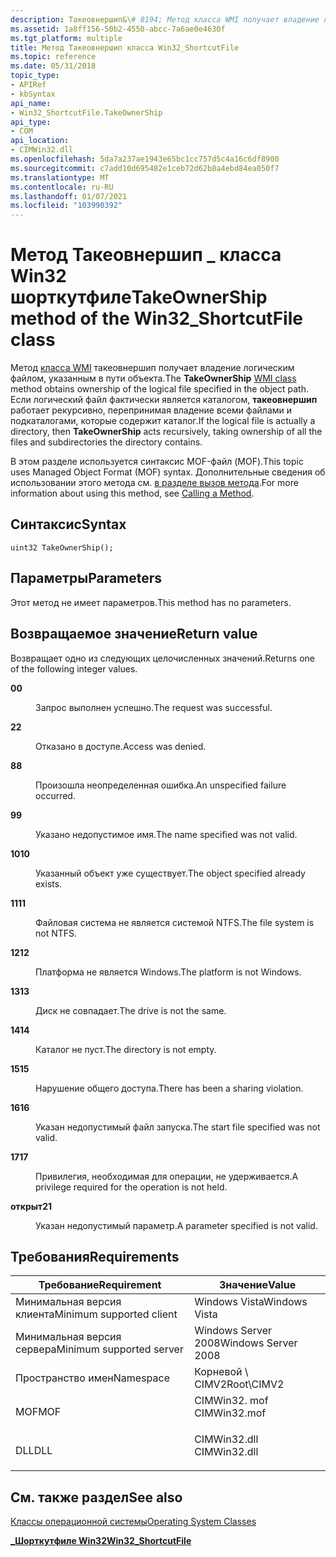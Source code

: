 ```yaml
---
description: Такеовнершип&\# 8194; Метод класса WMI получает владение логическим файлом, указанным в пути объекта.
ms.assetid: 1a8ff156-50b2-4550-abcc-7a6ae0e4630f
ms.tgt_platform: multiple
title: Метод Такеовнершип класса Win32_ShortcutFile
ms.topic: reference
ms.date: 05/31/2018
topic_type:
- APIRef
- kbSyntax
api_name:
- Win32_ShortcutFile.TakeOwnerShip
api_type:
- COM
api_location:
- CIMWin32.dll
ms.openlocfilehash: 5da7a237ae1943e65bc1cc757d5c4a16c6df8900
ms.sourcegitcommit: c7add10d695482e1ceb72d62b8a4ebd84ea050f7
ms.translationtype: MT
ms.contentlocale: ru-RU
ms.lasthandoff: 01/07/2021
ms.locfileid: "103990392"
---
```

# <a name="takeownership-method-of-the-win32_shortcutfile-class"></a><span data-ttu-id="1adee-103">Метод Такеовнершип \_ класса Win32 шорткутфиле</span><span class="sxs-lookup"><span data-stu-id="1adee-103">TakeOwnerShip method of the Win32\_ShortcutFile class</span></span>

<span data-ttu-id="1adee-104">Метод  [класса WMI](/windows/desktop/WmiSdk/retrieving-a-class) такеовнершип получает владение логическим файлом, указанным в пути объекта.</span><span class="sxs-lookup"><span data-stu-id="1adee-104">The **TakeOwnerShip** [WMI class](/windows/desktop/WmiSdk/retrieving-a-class) method obtains ownership of the logical file specified in the object path.</span></span> <span data-ttu-id="1adee-105">Если логический файл фактически является каталогом, **такеовнершип** работает рекурсивно, перепринимая владение всеми файлами и подкаталогами, которые содержит каталог.</span><span class="sxs-lookup"><span data-stu-id="1adee-105">If the logical file is actually a directory, then **TakeOwnerShip** acts recursively, taking ownership of all the files and subdirectories the directory contains.</span></span>

<span data-ttu-id="1adee-106">В этом разделе используется синтаксис MOF-файл (MOF).</span><span class="sxs-lookup"><span data-stu-id="1adee-106">This topic uses Managed Object Format (MOF) syntax.</span></span> <span data-ttu-id="1adee-107">Дополнительные сведения об использовании этого метода см. [в разделе вызов метода](/windows/desktop/WmiSdk/calling-a-method).</span><span class="sxs-lookup"><span data-stu-id="1adee-107">For more information about using this method, see [Calling a Method](/windows/desktop/WmiSdk/calling-a-method).</span></span>

## <a name="syntax"></a><span data-ttu-id="1adee-108">Синтаксис</span><span class="sxs-lookup"><span data-stu-id="1adee-108">Syntax</span></span>


```mof
uint32 TakeOwnerShip();
```



## <a name="parameters"></a><span data-ttu-id="1adee-109">Параметры</span><span class="sxs-lookup"><span data-stu-id="1adee-109">Parameters</span></span>

<span data-ttu-id="1adee-110">Этот метод не имеет параметров.</span><span class="sxs-lookup"><span data-stu-id="1adee-110">This method has no parameters.</span></span>

## <a name="return-value"></a><span data-ttu-id="1adee-111">Возвращаемое значение</span><span class="sxs-lookup"><span data-stu-id="1adee-111">Return value</span></span>

<span data-ttu-id="1adee-112">Возвращает одно из следующих целочисленных значений.</span><span class="sxs-lookup"><span data-stu-id="1adee-112">Returns one of the following integer values.</span></span>

<dl> <dt>

<span data-ttu-id="1adee-113">**0**</span><span class="sxs-lookup"><span data-stu-id="1adee-113">**0**</span></span>
</dt> <dd>

<span data-ttu-id="1adee-114">Запрос выполнен успешно.</span><span class="sxs-lookup"><span data-stu-id="1adee-114">The request was successful.</span></span>

</dd> <dt>

<span data-ttu-id="1adee-115">**2**</span><span class="sxs-lookup"><span data-stu-id="1adee-115">**2**</span></span>
</dt> <dd>

<span data-ttu-id="1adee-116">Отказано в доступе.</span><span class="sxs-lookup"><span data-stu-id="1adee-116">Access was denied.</span></span>

</dd> <dt>

<span data-ttu-id="1adee-117">**8**</span><span class="sxs-lookup"><span data-stu-id="1adee-117">**8**</span></span>
</dt> <dd>

<span data-ttu-id="1adee-118">Произошла неопределенная ошибка.</span><span class="sxs-lookup"><span data-stu-id="1adee-118">An unspecified failure occurred.</span></span>

</dd> <dt>

<span data-ttu-id="1adee-119">**9**</span><span class="sxs-lookup"><span data-stu-id="1adee-119">**9**</span></span>
</dt> <dd>

<span data-ttu-id="1adee-120">Указано недопустимое имя.</span><span class="sxs-lookup"><span data-stu-id="1adee-120">The name specified was not valid.</span></span>

</dd> <dt>

<span data-ttu-id="1adee-121">**10**</span><span class="sxs-lookup"><span data-stu-id="1adee-121">**10**</span></span>
</dt> <dd>

<span data-ttu-id="1adee-122">Указанный объект уже существует.</span><span class="sxs-lookup"><span data-stu-id="1adee-122">The object specified already exists.</span></span>

</dd> <dt>

<span data-ttu-id="1adee-123">**11**</span><span class="sxs-lookup"><span data-stu-id="1adee-123">**11**</span></span>
</dt> <dd>

<span data-ttu-id="1adee-124">Файловая система не является системой NTFS.</span><span class="sxs-lookup"><span data-stu-id="1adee-124">The file system is not NTFS.</span></span>

</dd> <dt>

<span data-ttu-id="1adee-125">**12**</span><span class="sxs-lookup"><span data-stu-id="1adee-125">**12**</span></span>
</dt> <dd>

<span data-ttu-id="1adee-126">Платформа не является Windows.</span><span class="sxs-lookup"><span data-stu-id="1adee-126">The platform is not Windows.</span></span>

</dd> <dt>

<span data-ttu-id="1adee-127">**13**</span><span class="sxs-lookup"><span data-stu-id="1adee-127">**13**</span></span>
</dt> <dd>

<span data-ttu-id="1adee-128">Диск не совпадает.</span><span class="sxs-lookup"><span data-stu-id="1adee-128">The drive is not the same.</span></span>

</dd> <dt>

<span data-ttu-id="1adee-129">**14**</span><span class="sxs-lookup"><span data-stu-id="1adee-129">**14**</span></span>
</dt> <dd>

<span data-ttu-id="1adee-130">Каталог не пуст.</span><span class="sxs-lookup"><span data-stu-id="1adee-130">The directory is not empty.</span></span>

</dd> <dt>

<span data-ttu-id="1adee-131">**15**</span><span class="sxs-lookup"><span data-stu-id="1adee-131">**15**</span></span>
</dt> <dd>

<span data-ttu-id="1adee-132">Нарушение общего доступа.</span><span class="sxs-lookup"><span data-stu-id="1adee-132">There has been a sharing violation.</span></span>

</dd> <dt>

<span data-ttu-id="1adee-133">**16**</span><span class="sxs-lookup"><span data-stu-id="1adee-133">**16**</span></span>
</dt> <dd>

<span data-ttu-id="1adee-134">Указан недопустимый файл запуска.</span><span class="sxs-lookup"><span data-stu-id="1adee-134">The start file specified was not valid.</span></span>

</dd> <dt>

<span data-ttu-id="1adee-135">**17**</span><span class="sxs-lookup"><span data-stu-id="1adee-135">**17**</span></span>
</dt> <dd>

<span data-ttu-id="1adee-136">Привилегия, необходимая для операции, не удерживается.</span><span class="sxs-lookup"><span data-stu-id="1adee-136">A privilege required for the operation is not held.</span></span>

</dd> <dt>

<span data-ttu-id="1adee-137">**открыт**</span><span class="sxs-lookup"><span data-stu-id="1adee-137">**21**</span></span>
</dt> <dd>

<span data-ttu-id="1adee-138">Указан недопустимый параметр.</span><span class="sxs-lookup"><span data-stu-id="1adee-138">A parameter specified is not valid.</span></span>

</dd> </dl>

## <a name="requirements"></a><span data-ttu-id="1adee-139">Требования</span><span class="sxs-lookup"><span data-stu-id="1adee-139">Requirements</span></span>



| <span data-ttu-id="1adee-140">Требование</span><span class="sxs-lookup"><span data-stu-id="1adee-140">Requirement</span></span> | <span data-ttu-id="1adee-141">Значение</span><span class="sxs-lookup"><span data-stu-id="1adee-141">Value</span></span> |
|-------------------------------------|-----------------------------------------------------------------------------------------|
| <span data-ttu-id="1adee-142">Минимальная версия клиента</span><span class="sxs-lookup"><span data-stu-id="1adee-142">Minimum supported client</span></span><br/> | <span data-ttu-id="1adee-143">Windows Vista</span><span class="sxs-lookup"><span data-stu-id="1adee-143">Windows Vista</span></span><br/>                                                                |
| <span data-ttu-id="1adee-144">Минимальная версия сервера</span><span class="sxs-lookup"><span data-stu-id="1adee-144">Minimum supported server</span></span><br/> | <span data-ttu-id="1adee-145">Windows Server 2008</span><span class="sxs-lookup"><span data-stu-id="1adee-145">Windows Server 2008</span></span><br/>                                                          |
| <span data-ttu-id="1adee-146">Пространство имен</span><span class="sxs-lookup"><span data-stu-id="1adee-146">Namespace</span></span><br/>                | <span data-ttu-id="1adee-147">Корневой \\ CIMV2</span><span class="sxs-lookup"><span data-stu-id="1adee-147">Root\\CIMV2</span></span><br/>                                                                  |
| <span data-ttu-id="1adee-148">MOF</span><span class="sxs-lookup"><span data-stu-id="1adee-148">MOF</span></span><br/>                      | <dl> <span data-ttu-id="1adee-149"><dt>CIMWin32. mof</dt></span><span class="sxs-lookup"><span data-stu-id="1adee-149"><dt>CIMWin32.mof</dt></span></span> </dl> |
| <span data-ttu-id="1adee-150">DLL</span><span class="sxs-lookup"><span data-stu-id="1adee-150">DLL</span></span><br/>                      | <dl> <span data-ttu-id="1adee-151"><dt>CIMWin32.dll</dt></span><span class="sxs-lookup"><span data-stu-id="1adee-151"><dt>CIMWin32.dll</dt></span></span> </dl> |



## <a name="see-also"></a><span data-ttu-id="1adee-152">См. также раздел</span><span class="sxs-lookup"><span data-stu-id="1adee-152">See also</span></span>

<dl> <dt>

<span data-ttu-id="1adee-153">[Классы операционной системы](/previous-versions//aa392727(v=vs.85))</span><span class="sxs-lookup"><span data-stu-id="1adee-153">[Operating System Classes](/previous-versions//aa392727(v=vs.85))</span></span>
</dt> <dt>

[<span data-ttu-id="1adee-154">**\_Шорткутфиле Win32**</span><span class="sxs-lookup"><span data-stu-id="1adee-154">**Win32\_ShortcutFile**</span></span>](win32-shortcutfile.md)
</dt> </dl>

 

